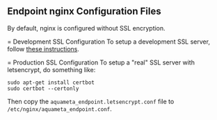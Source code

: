 Endpoint nginx Configuration Files
----------------------------------
By default, nginx is configured without SSL encryption.


= Development SSL Configuration
To setup a development SSL server, follow [these instructions](https://www.humankode.com/ssl/create-a-selfsigned-certificate-for-nginx-in-5-minutes).


= Production SSL Configuration
To setup a "real" SSL server with letsencrypt, do something like:
```
sudo apt-get install certbot
sudo certbot --certonly
```

Then copy the `aquameta_endpoint.letsencrypt.conf` file to `/etc/nginx/aquameta_endpoint.conf`.
